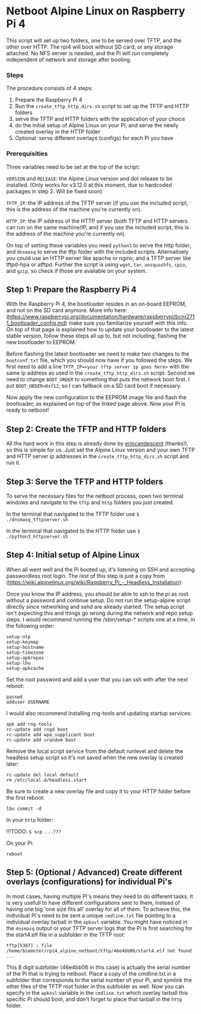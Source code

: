 # Netboot Alpine Linux on Raspberry Pi 4
This script will set up two folders, one to be served over TFTP, and the other over HTTP. The rpi4 will boot without SD card, or any storage attached.
No NFS server is needed, and the Pi will run completely independent of network and storage after booting.

### Steps
The procedure consists of 4 steps:
1. Prepare the Raspberry Pi 4
2. Run the `create_tftp_http_dirs.sh` script to set up the TFTP and HTTP folders
3. serve the TFTP and HTTP folders with the application of your choice
4. do the initial setup of Alpine Linux on your Pi, and serve the newly created overlay in the HTTP folder
5. Optional: serve different overlays (configs) for each Pi you have

### Prerequisities
Three variables need to be set at the top of the script:

`VERSION` and `RELEASE`: the Alpine Linux version and dot release to be installed. (Only works for v3.12.0 at this moment, due to hardcoded packages in step 2. Will be fixed soon)

`TFTP_IP`: the IP address of the TFTP server (if you use the included script, this is the address of the machine you're currently on).

`HTTP_IP`: the IP address of the HTTP server (both TFTP and HTTP servers can run on the same machine/IP,
and if you use the included script, this is the address of the machine you're currently on).

On top of setting these variables you need `python3` to serve the http folder, and `dnsmasq` to serve the tftp folder with the included scripts.
Alternatively you could use an HTTP server like apache or nginx, and a TFTP server like tftpd-hpa or atftpd.
Further the script is using `wget`, `tar`, `unsquashfs`, `cpio`, and `gzip`, so check if those are available on your system.


## Step 1: Prepare the Raspberry Pi 4
With the Raspberry Pi 4, the bootloader resides in an on-board EEPROM, and not on the SD card anymore. More info here:
(https://www.raspberrypi.org/documentation/hardware/raspberrypi/bcm2711_bootloader_config.md)
make sure you familiarize yourself with this info. On top of that page is explained how to update your bootloader to the latest stable
version, follow these steps all up to, but not including, flashing the new bootloader to EEPROM.

Before flashing the latest bootloader we need to make two changes to the `bootconf.txt` file, which you should now have if you followed the steps.
We first need to add a line `TFTP_IP=<your tftp server ip goes here>` with the same ip address as used in the `create_tftp_http_dirs.sh` script.
Second we need to change `BOOT_ORDER` to something that puts the network boot first. I put `BOOT_ORDER=0xf12`, so I can fallback on a SD card boot if necessary.

Now apply the new configuration to the EEPROM image file and flash the bootloader, as explained on top of the linked page above. Now your Pi is ready to netboot!


## Step 2: Create the TFTP and HTTP folders
All the hard work in this step is already done by [erincandescent](https://gist.github.com/erincandescent/c3266fc3cbb7fe21be0ab1def7adbc48) (thanks!),
so this is simple for us. Just set the Alpine Linux version and your own TFTP and HTTP server ip addresses in the `create_tftp_http_dirs.sh` script and run it.


## Step 3: Serve the TFTP and HTTP folders
To serve the necessary files for the netboot process, open two terminal windows and navigate to the `tftp` and `http` folders you just created.

In the terminal that navigated to the TFTP folder use `$ ./dnsmasq_tftpserver.sh`

In the terminal that navigated to the HTTP folder use `$ ./python3_httpserver.sh`


## Step 4: Initial setup of Alpine Linux
When all went well and the Pi booted up, it's listening on SSH and accepting passwordless root login. The rest of this step is just a copy from
(https://wiki.alpinelinux.org/wiki/Raspberry_Pi_-_Headless_Installation):

Once you know the IP address, you should be able to ssh to the pi as root without a password and continue setup. Do not run the setup-alpine script directly since networking and sshd are already started. The setup script isn't expecting this and things go wrong during the network and repo setup steps. I would recommend running the /sbin/setup-* scripts one at a time, in the following order:

```
setup-ntp
setup-keymap
setup-hostname
setup-timezone
setup-apkrepos
setup-lbu
setup-apkcache
```

Set the root password and add a user that you can ssh with after the next reboot:

```
passwd
adduser USERNAME
```

I would also recommend installing rng-tools and updating startup services:

```
apk add rng-tools
rc-update add rngd boot
rc-update add wpa_supplicant boot
rc-update add urandom boot
```

Remove the local script service from the default runlevel and delete the headless setup script so it's not saved when the new overlay is created later:

```
rc-update del local default
rm /etc/local.d/headless.start
```

Be sure to create a new overlay file and copy it to your HTTP folder before the first reboot:

`lbu commit -d`

In your `http` folder:

!!!TODO: `$ scp ...???`

On your Pi:

`reboot`


## Step 5: (Optional / Advanced) Create different overlays (configurations) for individual Pi's
In most cases, having multiple Pi's means they need to do different tasks. It is very usefull to have different configurations sent to them,
instead of having one big 'one size fits all' overlay for all of them.
To achieve this, the individual Pi's need to be sent a unique `cmdline.txt` file pointing to a individual overlay tarball in the `apkovl` variable.
You might have noticed in the `dnsmasq` output or your TFTP server logs that the Pi is first searching for the start4.elf file in a subfolder
in the TFTP root:

```
tftp[5387] : file /home/biemster/rpi4_alpine_netboot/tftp/46e4bb06/start4.elf not found
...
```

This 8 digit subfolder (46e4bb06 in this case) is actually the serial number of the Pi that is trying to netboot.
Place a copy of the cmdline.txt in a subfolder that corresponds to the serial number of your Pi, and symlink the other
files of the TFTP root folder in this subfolder as well. Now you can specify in the `apkovl` variable in the `cmdline.txt`
which overlay tarball this specific Pi should boot, and don't forget to place that tarball in the `http` folder.

